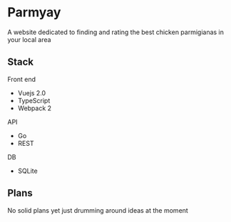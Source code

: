 # Parmyay
A website dedicated to finding and rating the best chicken parmigianas in your local area

## Stack

Front end
* Vuejs 2.0
* TypeScript
* Webpack 2

API
* Go
* REST

DB
* SQLite

## Plans

No solid plans yet just drumming around ideas at the moment 